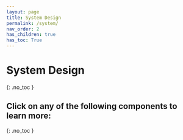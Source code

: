 ```yaml
---
layout: page
title: System Design
permalink: /system/
nav_order: 2
has_children: true
has_toc: True
---
```

# System Design
{: .no_toc }
## Click on any of the following components to learn more:
{: .no_toc }

